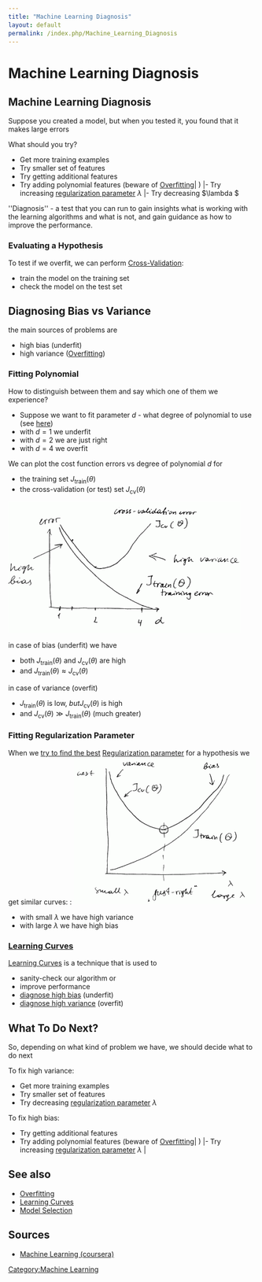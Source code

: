 ```yaml
---
title: "Machine Learning Diagnosis"
layout: default
permalink: /index.php/Machine_Learning_Diagnosis
---
```


# Machine Learning Diagnosis

## Machine Learning Diagnosis
Suppose you created a model, but when you tested it, you found that it makes large errors 

What should you try? 
- Get more training examples
- Try smaller set of features 
- Try getting additional features
- Try adding polynomial features (beware of [Overfitting](Overfitting)|  ) |- Try increasing [regularization parameter](Regularization) $\lambda$ |- Try decreasing $\lambda $


''Diagnosis'' - a test that you can run to gain insights what is working with the learning algorithms and what is not, and gain guidance as how to improve the performance.


### Evaluating a Hypothesis
To test if we overfit, we can perform [Cross-Validation](Cross-Validation#Evaluating_a_Hypothesis): 
- train the model on the training set 
- check the model on the test set 



## Diagnosing Bias vs Variance
the main sources of problems are 
- high bias (underfit)
- high variance ([Overfitting](Overfitting))


### Fitting Polynomial
How to distinguish between them and say which one of them we experience? 
- Suppose we want to fit parameter $d$ - what degree of polynomial to use (see [here](Cross-Validation#Cross-Validation))
- with $d = 1$ we underfit
- with $d = 2$ we are just right 
- with $d = 4$ we overfit 


We can plot the cost function errors vs degree of polynomial $d$ for 
- the training set $J_{\text{train}}(\theta)$
- the cross-validation (or test) set $J_{\text{cv}}(\theta)$

<img src="https://raw.githubusercontent.com/alexeygrigorev/wiki-figures/master/legacy/diagnosis-bias-variance.png" alt="Image">

in case of bias (underfit) we have 
- both $J_{\text{train}}(\theta)$ and $J_{\text{cv}}(\theta)$ are high 
- and $J_{\text{train}}(\theta) \approx J_{\text{cv}}(\theta)$

in case of variance (overfit)
- $J_{\text{train}}(\theta)$ is low, $but J_{\text{cv}}(\theta)$ is high 
- and $J_{\text{cv}}(\theta) \gg J_{\text{train}}(\theta)$ (much greater)


### Fitting Regularization Parameter
When we [try to find the best](Cross-Validation#Cross-Validation_for_Regularization) [Regularization parameter](Regularization) for a hypothesis we get similar curves:
: <img src="https://raw.githubusercontent.com/alexeygrigorev/wiki-figures/master/legacy/diagnosis-regularization-curve.png" alt="Image">
- with small $\lambda$ we have high variance
- with large $\lambda$ we have high bias


### [Learning Curves](Learning_Curves)
[Learning Curves](Learning_Curves) is a technique that is used to
- sanity-check our algorithm or
- improve performance 
- [diagnose high bias](Learning_Curves#Diagnose_High_Bias_(Underfitting)) (underfit)
- [diagnose high variance](Learning_Curves#Diagnose_High_Variance_(Overfitting)) (overfit)


## What To Do Next?
So, depending on what kind of problem we have, we should decide what to do next

To fix high variance:
- Get more training examples
- Try smaller set of features
- Try decreasing [regularization parameter](Regularization) $\lambda$

To fix high bias:
- Try getting additional features
- Try adding polynomial features (beware of [Overfitting](Overfitting)|  ) |- Try increasing [regularization parameter](Regularization) $\lambda$ |


## See also
- [Overfitting](Overfitting)
- [Learning Curves](Learning_Curves)
- [Model Selection](Model_Selection)


## Sources
- [Machine Learning (coursera)](Machine_Learning_(coursera))

[Category:Machine Learning](Category_Machine_Learning)